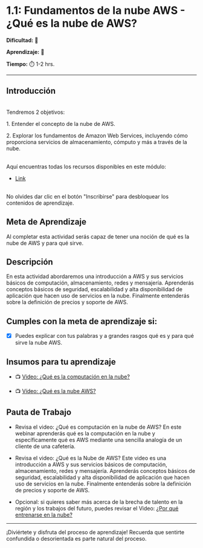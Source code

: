# 1.1: Fundamentos de la nube AWS - ¿Qué es la nube de AWS? 



**Dificultad:** 🌻


**Aprendizaje:** 🍯


**Tiempo:** ⏱️ 1-2 hrs.

---
## Introducción


<p><br>Tendremos 2 objetivos:
<p>1. Entender el concepto de la nube de AWS. 
</p>2. Explorar los fundamentos de Amazon Web Services, incluyendo cómo proporciona servicios de almacenamiento, cómputo y más a través de la nube.


<p><br>Aquí encuentras todas los recursos disponibles en este módulo: 
  
- [Link](https://aws-laboratoria.ontidwit.com/#/libraries?id=881e76d7-724c-4cae-a722-55b91f49367f)
  
<p><br>No olvides dar clic en el botón "Inscribirse" para desbloquear los contenidos de aprendizaje.



## Meta de Aprendizaje

  
Al completar esta actividad serás capaz de tener una noción de qué es la nube de AWS y para qué sirve.


## Descripción

En esta actividad abordaremos una introducción a AWS y sus servicios básicos de computación, almacenamiento, redes y mensajería. Aprenderás conceptos básicos de seguridad, escalabilidad y alta disponibilidad de aplicación que hacen uso de servicios en la nube. Finalmente entenderás sobre la definición de precios y soporte de AWS.


## Cumples con la meta de aprendizaje si:

- [x] Puedes explicar con tus palabras y a grandes rasgos qué es y para qué sirve la nube AWS.

## Insumos para tu aprendizaje


- 📺 [Video: ¿Qué es la computación en la nube?](https://aws-laboratoria.ontidwit.com/#/content-items?id=b9579974-ca31-4f23-8c9f-1ce317485dcd&b=b.96af845e96e4419cb9afddd49f6c616d.z&lpid=881e76d7-724c-4cae-a722-55b91f49367f&campaignId)
  

- 📺 [Vídeo: ¿Qué es la nube AWS?](https://aws-laboratoria.ontidwit.com/#/content-items?id=f3b0ea5e-aac3-4655-8142-38700b15e3a9&lpid=881e76d7-724c-4cae-a722-55b91f49367f)
  

## Pauta de Trabajo

- Revisa el video: ¿Qué es computación en la nube de AWS? 
En este webinar aprenderás qué es la computación en la nube y específicamente qué es AWS mediante una sencilla analogía de un cliente de una cafetería.

- Revisa el video: ¿Qué es la Nube de AWS? 
Este video es una introducción a AWS y sus servicios básicos de computación, almacenamiento, redes y mensajería. Aprenderás conceptos básicos de seguridad, escalabilidad y alta disponibilidad de aplicación que hacen uso de servicios en la nube. Finalmente entenderás sobre la definición de precios y soporte de AWS.

- Opcional: si quieres saber más acerca de la brecha de talento en la región y los trabajos del futuro, puedes revisar el Video:
[¿Por qué entrenarse en la nube?](https://aws-laboratoria.ontidwit.com/#/content-items?id=4d39c7bd-58e3-4d72-b5e4-93b1e7d3107b&lpid=881e76d7-724c-4cae-a722-55b91f49367f)

---

¡Diviértete y disfruta del proceso de aprendizaje! Recuerda que sentirte confundida o desorientada es parte natural del proceso.
